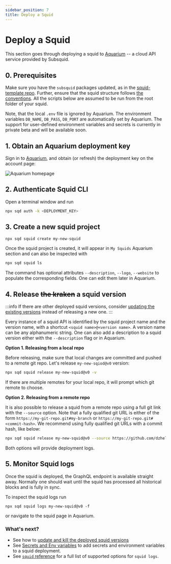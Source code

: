 ```yaml
---
sidebar_position: 7
title: Deploy a Squid
---
```



# Deploy a Squid

This section goes through deploying a squid to [Aquarium](https://app.subsquid.io) -- a cloud API service provided by Subsquid.

## 0. Prerequisites

Make sure you have the `subsquid` packages updated, as in the [squid-template repo](https://github.com/subsquid/squid-template).
Further, ensure that the squid structure follows [the conventions](/develop-a-squid/squid-structure). All the scripts below are assumed to be run from the root folder of your squid. 

Note, that the local `.env` file is ignored by Aquarium. The environment variables `DB_NAME`, `DB_PASS`, `DB_PORT` are automatically set by Aquarium. The support for user-defined environment variables and secrets is currently in private beta and will be available soon.

## 1. Obtain an Aquarium deployment key

Sign in to [Aquarium](https://app.subsquid.io/aquarium), and obtain (or refresh) the deployment key on the account page:

![Aquarium homepage](/img/.gitbook/assets/deployment-key.png)


## 2. Authenticate Squid CLI

Open a terminal window and run 

```bash
npx sqd auth -k <DEPLOYMENT_KEY>
```

## 3. Create a new squid project

```bash
npx sqd squid create my-new-squid
```

Once the squid project is created, it will appear in `My Squids` Aquarium section and can also be inspected with

```bash
npx sqd squid ls
```

The command has optional attributes `--description`, `--logo`, `--website` to populate the corresponding fields. One can edit them later in Aquarium.

## 4. Release ~~the kraken~~ a squid version

:::info
If there are other deployed squid versions, consider [updating the existing versions](/deploy-squid/update-and-kill) instead of releasing a new one. 
:::


Every instance of a squid API is identified by the squid project name and the version name, with a shortcut `<squid name>@<version name>`. A version name can be any alphanumeric string. One can also add a description to a squid version either with the `--description` flag or in Aquarium.

**Option 1. Releasing from a local repo**

Before releasing, make sure that local changes are committed and pushed to a remote git repo. Let's release `my-new-sqiod@v0` version:

```bash
npx sqd squid release my-new-squid@v0 -v
```

If there are multiple remotes for your local repo, it will prompt which git remote to choose.

**Option 2. Releasing from a remote repo**

It is also possible to release a squid from a remote repo using a full git link with the `--source` option. Note that a fully qualified git URL is either of the form `https://my-git-repo.git#my-branch` or `https://my-git-repo.git#<commit-hash>`. We recommend using fully qualified git URLs with a commit hash, like below:

```bash
npx sqd squid release my-new-squid@v0 --source https://github.com/dzhelezov/squid-template.git#b71e545c1a5e683013023ef572f86fdeddf5f7b7 -v
```

Both options will provide deployment logs. 

## 5. Monitor Squid logs

Once the squid is deployed, the GraphQL endpoint is available straight away. Normally one should wait until the squid has processed all historical blocks and is fully in sync.

To inspect the squid logs run 

```
npx sqd squid logs my-new-squid@v0 -f 
```

or navigate to the squid page in Aquarium.


### What's next?

- See how to [update and kill the deployed squid versions](/deploy-squid/update-and-kill)
- See [Secrets and Env variables](/deploy-squid/secrets-and-variable) to add secrets and environment variables to a squid deployment.
- See [`squid` reference](/deploy-squid/squid-cli) for a full list of supported options for `squid logs`.
